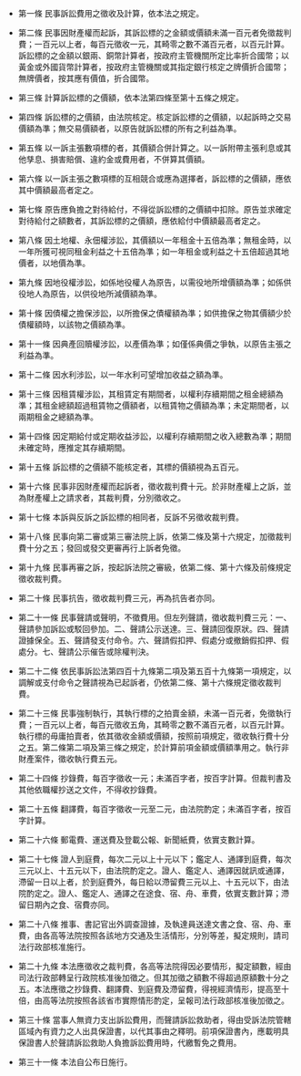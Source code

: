 * 第一條 民事訴訟費用之徵收及計算，依本法之規定。

* 第二條 民事因財產權而起訴，其訴訟標的之金額或價額未滿一百元者免徵裁判費；一百元以上者，每百元徵收一元，其畸零之數不滿百元者，以百元計算。訴訟標的之金額以銀兩、銅幣計算者，按政府主管機關所定比率折合國幣；以黃金或外國貨幣計算者，按政府主管機關或其指定銀行核定之牌價折合國幣；無牌價者，按其應有價值，折合國幣。

* 第三條 計算訴訟標的之價額，依本法第四條至第十五條之規定。

* 第四條 訴訟標的之價額，由法院核定。核定訴訟標的之價額，以起訴時之交易價額為準；無交易價額者，以原告就訴訟標的所有之利益為準。

* 第五條 以一訴主張數項標的者，其價額合併計算之。以一訴附帶主張利息或其他孳息、損害賠償、違約金或費用者，不併算其價額。

* 第六條 以一訴主張之數項標的互相競合或應為選擇者，訴訟標的之價額，應依其中價額最高者定之。

* 第七條 原告應負擔之對待給付，不得從訴訟標的之價額中扣除。原告並求確定對待給付之額數者，其訴訟標的之價額，應依給付中價額最高者定之。

* 第八條 因土地權、永佃權涉訟，其價額以一年租金十五倍為準；無租金時，以一年所獲可視同租金利益之十五倍為準；如一年租金或利益之十五倍超過其地價者，以地價為準。

* 第九條 因地役權涉訟，如係地役權人為原告，以需役地所增價額為準；如係供役地人為原告，以供役地所減價額為準。

* 第十條 因債權之擔保涉訟，以所擔保之債權額為準；如供擔保之物其價額少於債權額時，以該物之價額為準。

* 第十一條 因典產回贖權涉訟，以產價為準；如僅係典價之爭執，以原告主張之利益為準。

* 第十二條 因水利涉訟，以一年水利可望增加收益之額為準。

* 第十三條 因租賃權涉訟，其租賃定有期間者，以權利存續期間之租金總額為準；其租金總額超過租賃物之價額者，以租賃物之價額為準；未定期間者，以兩期租金之總額為準。

* 第十四條 因定期給付或定期收益涉訟，以權利存續期間之收入總數為準；期間未確定時，應推定其存續期間。

* 第十五條 訴訟標的之價額不能核定者，其標的價額視為五百元。

* 第十六條 民事非因財產權而起訴者，徵收裁判費十元。於非財產權上之訴，並為財產權上之請求者，其裁判費，分別徵收之。

* 第十七條 本訴與反訴之訴訟標的相同者，反訴不另徵收裁判費。

* 第十八條 民事向第二審或第三審法院上訴，依第二條及第十六規定，加徵裁判費十分之五；發回或發交更審再行上訴者免徵。

* 第十九條 民事再審之訴，按起訴法院之審級，依第二條、第十六條及前條規定徵收裁判費。

* 第二十條 民事抗告，徵收裁判費三元，再為抗告者亦同。

* 第二十一條 民事聲請或聲明，不徵費用。但左列聲請，徵收裁判費三元：一、聲請參加訴訟或駁回參加。二、聲請公示送達。三、聲請回復原狀。四、聲請證據保全。五、聲請發支付命令。六、聲請假扣押、假處分或撤銷假扣押、假處分。七、聲請公示催告或除權判決。

* 第二十二條 依民事訴訟法第四百十九條第二項及第五百十九條第一項規定，以調解或支付命令之聲請視為已起訴者，仍依第二條、第十六條規定徵收裁判費。

* 第二十三條 民事強制執行，其執行標的之拍賣金額，未滿一百元者，免徵執行費；一百元以上者，每百元徵收五角，其畸零之數不滿百元者，以百元計算。執行標的毋庸拍賣者，依其徵收金額或價額，按照前項規定，徵收執行費十分之五。第二條第二項及第三條之規定，於計算前項金額或價額準用之。執行非財產案件，徵收執行費五元。

* 第二十四條 抄錄費，每百字徵收一元；未滿百字者，按百字計算。但裁判書及其他依職權抄送之文件，不得收抄錄費。

* 第二十五條 翻譯費，每百字徵收一元至二元，由法院酌定；未滿百字者，按百字計算。

* 第二十六條 郵電費、運送費及登載公報、新聞紙費，依實支數計算。

* 第二十七條 證人到庭費，每次二元以上十元以下；鑑定人、通譯到庭費，每次三元以上、十五元以下，由法院酌定之。證人、鑑定人、通譯因就訊或通譯，滯留一日以上者，於到庭費外，每日給以滯留費三元以上、十五元以下，由法院酌定之。證人、鑑定人、通譯之在途食、宿、舟、車費，依實支數計算；滯留日期內之食、宿費亦同。

* 第二十八條 推事、書記官出外調查證據，及執達員送達文書之食、宿、舟、車費，由各高等法院按照各該地方交通及生活情形，分別等差，擬定規則，請司法行政部核准施行。

* 第二十九條 本法應徵收之裁判費，各高等法院得因必要情形，擬定額數，經由司法行政部轉呈行政院核准後加徵之。但其加徵之額數不得超過原額數十分之五。本法應徵之抄錄費、翻譯費、到庭費及滯留費，得視經濟情形，提高至十倍，由高等法院按照各該省市實際情形酌定，呈報司法行政部核准後加徵之。

* 第三十條 當事人無資力支出訴訟費用，而聲請訴訟救助者，得由受訴法院管轄區域內有資力之人出具保證書，以代其事由之釋明。前項保證書內，應載明具保證書人於聲請訴訟救助人負擔訴訟費用時，代繳暫免之費用。

* 第三十一條 本法自公布日施行。

